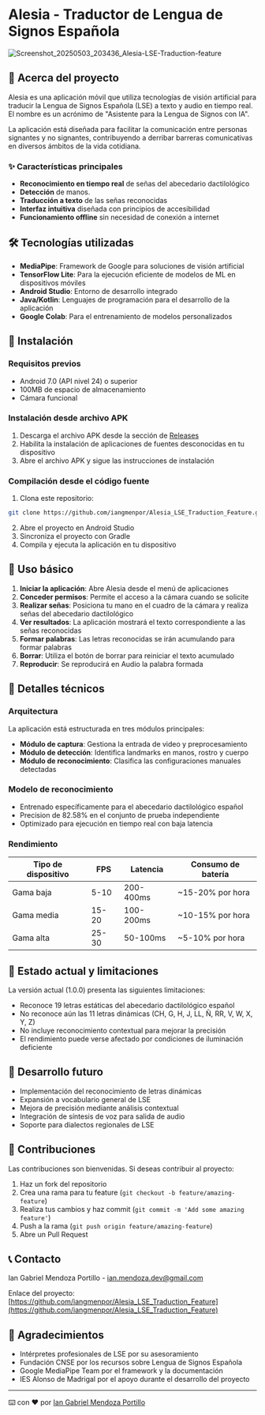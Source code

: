 # Alesia - Traductor de Lengua de Signos Española

![Screenshot_20250503_203436_Alesia-LSE-Traduction-feature](https://github.com/user-attachments/assets/d2f9fd4e-f272-466c-8e9d-8c4cc3641058)

## 📱 Acerca del proyecto

Alesia es una aplicación móvil que utiliza tecnologías de visión artificial para traducir la Lengua de Signos Española (LSE) a texto y audio en tiempo real. El nombre es un acrónimo de "Asistente para la Lengua de Signos con IA".

La aplicación está diseñada para facilitar la comunicación entre personas signantes y no signantes, contribuyendo a derribar barreras comunicativas en diversos ámbitos de la vida cotidiana.

### ✨ Características principales

- **Reconocimiento en tiempo real** de señas del abecedario dactilológico
- **Detección** de manos.
- **Traducción a texto** de las señas reconocidas
- **Interfaz intuitiva** diseñada con principios de accesibilidad
- **Funcionamiento offline** sin necesidad de conexión a internet

## 🛠️ Tecnologías utilizadas

- **MediaPipe**: Framework de Google para soluciones de visión artificial
- **TensorFlow Lite**: Para la ejecución eficiente de modelos de ML en dispositivos móviles
- **Android Studio**: Entorno de desarrollo integrado
- **Java/Kotlin**: Lenguajes de programación para el desarrollo de la aplicación
- **Google Colab**: Para el entrenamiento de modelos personalizados

## 🚀 Instalación

### Requisitos previos
- Android 7.0 (API nivel 24) o superior
- 100MB de espacio de almacenamiento
- Cámara funcional

### Instalación desde archivo APK
1. Descarga el archivo APK desde la sección de [Releases](https://github.com/iangmenpor/Alesia_LSE_Traduction_Feature/releases)
2. Habilita la instalación de aplicaciones de fuentes desconocidas en tu dispositivo
3. Abre el archivo APK y sigue las instrucciones de instalación

### Compilación desde el código fuente
1. Clona este repositorio:
```bash
git clone https://github.com/iangmenpor/Alesia_LSE_Traduction_Feature.git
```
2. Abre el proyecto en Android Studio
3. Sincroniza el proyecto con Gradle
4. Compila y ejecuta la aplicación en tu dispositivo

## 📖 Uso básico

1. **Iniciar la aplicación**: Abre Alesia desde el menú de aplicaciones
2. **Conceder permisos**: Permite el acceso a la cámara cuando se solicite
3. **Realizar señas**: Posiciona tu mano en el cuadro de la cámara y realiza señas del abecedario dactilológico
4. **Ver resultados**: La aplicación mostrará el texto correspondiente a las señas reconocidas
5. **Formar palabras**: Las letras reconocidas se irán acumulando para formar palabras
6. **Borrar**: Utiliza el botón de borrar para reiniciar el texto acumulado
7. **Reproducir**: Se reproducirá en Audio la palabra formada 

## 🧠 Detalles técnicos

### Arquitectura

La aplicación está estructurada en tres módulos principales:
- **Módulo de captura**: Gestiona la entrada de video y preprocesamiento
- **Módulo de detección**: Identifica landmarks en manos, rostro y cuerpo
- **Módulo de reconocimiento**: Clasifica las configuraciones manuales detectadas

### Modelo de reconocimiento

- Entrenado específicamente para el abecedario dactilológico español
- Precision de 82.58% en el conjunto de prueba independiente
- Optimizado para ejecución en tiempo real con baja latencia

### Rendimiento

| Tipo de dispositivo | FPS | Latencia | Consumo de batería |
|---------------------|-----|----------|-------------------|
| Gama baja           | 5-10| 200-400ms| ~15-20% por hora  |
| Gama media          | 15-20| 100-200ms| ~10-15% por hora |
| Gama alta           | 25-30| 50-100ms | ~5-10% por hora  |

## 🔄 Estado actual y limitaciones

La versión actual (1.0.0) presenta las siguientes limitaciones:
- Reconoce 19 letras estáticas del abecedario dactilológico español
- No reconoce aún las 11 letras dinámicas (CH, G, H, J, LL, Ñ, RR, V, W, X, Y, Z)
- No incluye reconocimiento contextual para mejorar la precisión
- El rendimiento puede verse afectado por condiciones de iluminación deficiente

## 🔮 Desarrollo futuro

- Implementación del reconocimiento de letras dinámicas
- Expansión a vocabulario general de LSE
- Mejora de precisión mediante análisis contextual
- Integración de síntesis de voz para salida de audio
- Soporte para dialectos regionales de LSE

## 🤝 Contribuciones

Las contribuciones son bienvenidas. Si deseas contribuir al proyecto:

1. Haz un fork del repositorio
2. Crea una rama para tu feature (`git checkout -b feature/amazing-feature`)
3. Realiza tus cambios y haz commit (`git commit -m 'Add some amazing feature'`)
4. Push a la rama (`git push origin feature/amazing-feature`)
5. Abre un Pull Request

## 📞 Contacto

Ian Gabriel Mendoza Portillo - [ian.mendoza.dev@gmail.com](mailto:ian.mendoza.dev@gmail.com)

Enlace del proyecto: [https://github.com/iangmenpor/Alesia_LSE_Traduction_Feature](https://github.com/iangmenpor/Alesia_LSE_Traduction_Feature)

## 🙏 Agradecimientos

- Intérpretes profesionales de LSE por su asesoramiento
- Fundación CNSE por los recursos sobre Lengua de Signos Española
- Google MediaPipe Team por el framework y la documentación
- IES Alonso de Madrigal por el apoyo durante el desarrollo del proyecto

---

⌨️ con ❤️ por [Ian Gabriel Mendoza Portillo](https://github.com/iangmenpor)
